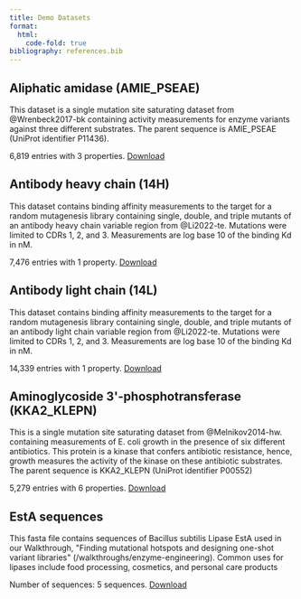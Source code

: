 ```yaml
---
title: Demo Datasets
format:
  html:
    code-fold: true
bibliography: references.bib
---
```


## Aliphatic amidase (AMIE_PSEAE)

This dataset is a single mutation site saturating dataset from
@Wrenbeck2017-bk containing
activity measurements for enzyme variants against three different
substrates. The parent sequence is AMIE_PSEAE (UniProt identifier
P11436).

6,819 entries with 3 properties.
[Download](https://drive.google.com/uc?export=download&id=1VteqroPbm2iJl2osfm5-uEZW-9m4WUyM)

## Antibody heavy chain (14H)

This dataset contains binding affinity measurements to the target for a
random mutagenesis library containing single, double, and triple mutants
of an antibody heavy chain variable region from @Li2022-te. Mutations were limited to
CDRs 1, 2, and 3. Measurements are log base 10 of the binding Kd in nM.

7,476 entries with 1 property.
[Download](https://drive.google.com/uc?export=download&id=1L4AeuW50EKFKczxLf_YCUM4lC370eNqe)

## Antibody light chain (14L)

This dataset contains binding affinity measurements to the target for a
random mutagenesis library containing single, double, and triple mutants
of an antibody light chain variable region from @Li2022-te. Mutations were limited
to CDRs 1, 2, and 3. Measurements are log base 10 of the binding Kd in
nM.

14,339 entries with 1 property. [Download](https://drive.google.com/uc?export=download&id=17fbByoS2pF6_e8xAVdMNcIF1gifaEzd2)

## Aminoglycoside 3\'-phosphotransferase (KKA2_KLEPN)

This is a single mutation site saturating dataset from @Melnikov2014-hw. containing measurements of E.
coli growth in the presence of six different antibiotics. This protein
is a kinase that confers antibiotic resistance, hence, growth measures
the activity of the kinase on these antibiotic substrates. The parent
sequence is KKA2_KLEPN (UniProt identifier P00552)

5,279 entries with 6 properties.
[Download](https://drive.google.com/uc?export=download&id=1UE0Lx9EP3tcgpFeduSrFNysBo9rX_rgT)

## EstA sequences
 This fasta file contains sequences of Bacillus subtilis Lipase EstA used in our Walkthrough, "Finding mutational hotspots and designing one-shot variant libraries" (/walkthroughs/enzyme-engineering). Common uses for lipases include food processing, cosmetics, and personal care products

 Number of sequences: 5 sequences. [Download](https://drive.usercontent.google.com/u/0/uc?id=19_Q5bvyRL0vIrGsckan_peaANANAQ-wA&export=download)